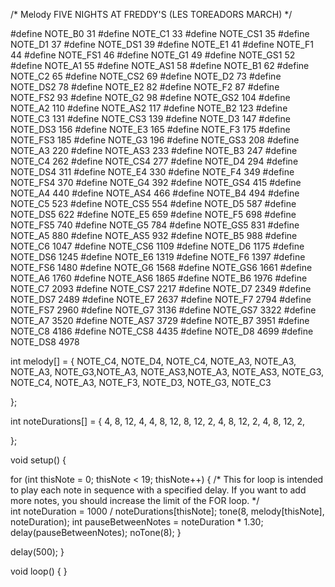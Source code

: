 /*
  Melody FIVE NIGHTS AT FREDDY'S (LES TOREADORS MARCH)
*/

#define NOTE_B0  31
#define NOTE_C1  33
#define NOTE_CS1 35
#define NOTE_D1  37
#define NOTE_DS1 39
#define NOTE_E1  41
#define NOTE_F1  44
#define NOTE_FS1 46
#define NOTE_G1  49
#define NOTE_GS1 52
#define NOTE_A1  55
#define NOTE_AS1 58
#define NOTE_B1  62
#define NOTE_C2  65
#define NOTE_CS2 69
#define NOTE_D2  73
#define NOTE_DS2 78
#define NOTE_E2  82
#define NOTE_F2  87
#define NOTE_FS2 93
#define NOTE_G2  98
#define NOTE_GS2 104
#define NOTE_A2  110
#define NOTE_AS2 117
#define NOTE_B2  123
#define NOTE_C3  131
#define NOTE_CS3 139
#define NOTE_D3  147
#define NOTE_DS3 156
#define NOTE_E3  165
#define NOTE_F3  175
#define NOTE_FS3 185
#define NOTE_G3  196
#define NOTE_GS3 208
#define NOTE_A3  220
#define NOTE_AS3 233
#define NOTE_B3  247
#define NOTE_C4  262
#define NOTE_CS4 277
#define NOTE_D4  294
#define NOTE_DS4 311
#define NOTE_E4  330
#define NOTE_F4  349
#define NOTE_FS4 370
#define NOTE_G4  392
#define NOTE_GS4 415
#define NOTE_A4  440
#define NOTE_AS4 466
#define NOTE_B4  494
#define NOTE_C5  523
#define NOTE_CS5 554
#define NOTE_D5  587
#define NOTE_DS5 622
#define NOTE_E5  659
#define NOTE_F5  698
#define NOTE_FS5 740
#define NOTE_G5  784
#define NOTE_GS5 831
#define NOTE_A5  880
#define NOTE_AS5 932
#define NOTE_B5  988
#define NOTE_C6  1047
#define NOTE_CS6 1109
#define NOTE_D6  1175
#define NOTE_DS6 1245
#define NOTE_E6  1319
#define NOTE_F6  1397
#define NOTE_FS6 1480
#define NOTE_G6  1568
#define NOTE_GS6 1661
#define NOTE_A6  1760
#define NOTE_AS6 1865
#define NOTE_B6  1976
#define NOTE_C7  2093
#define NOTE_CS7 2217
#define NOTE_D7  2349
#define NOTE_DS7 2489
#define NOTE_E7  2637
#define NOTE_F7  2794
#define NOTE_FS7 2960
#define NOTE_G7  3136
#define NOTE_GS7 3322
#define NOTE_A7  3520
#define NOTE_AS7 3729
#define NOTE_B7  3951
#define NOTE_C8  4186
#define NOTE_CS8 4435
#define NOTE_D8  4699
#define NOTE_DS8 4978

int melody[] = {
    NOTE_C4, NOTE_D4, NOTE_C4, NOTE_A3,
    NOTE_A3, NOTE_A3, NOTE_G3,NOTE_A3, NOTE_AS3,NOTE_A3,
  	NOTE_AS3, NOTE_G3, NOTE_C4, NOTE_A3, NOTE_F3,
  	NOTE_D3, NOTE_G3, NOTE_C3
    
};

int noteDurations[] = {
    4, 8, 12, 4,
    4, 8, 12, 8, 12, 2,
  	4, 8, 12, 2, 4,
  	8, 12, 2, 
  	
  	
   
};

void setup() {
  
  for (int thisNote = 0; thisNote < 19; thisNote++) {
    /* 
       This for loop is intended to play each note in sequence with a
       specified delay. If you want to add more notes, you should
       increase the limit of the FOR loop.
    */  
    int noteDuration = 1000 / noteDurations[thisNote];
    tone(8, melody[thisNote], noteDuration);
    int pauseBetweenNotes = noteDuration * 1.30;
    delay(pauseBetweenNotes);
    noTone(8);
  }
  
  delay(500); 
}

void loop() {
}
